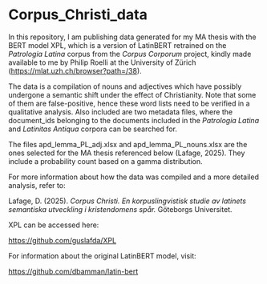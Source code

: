 # Corpus_Christi_data

In this repository, I am publishing data generated for my MA thesis with the BERT model XPL, which is a version of LatinBERT retrained on the *Patrologia Latina* corpus from the *Corpus Corporum* project,
kindly made available to me by Philip Roelli at the University of Zürich (https://mlat.uzh.ch/browser?path=/38).

The data is a compilation of nouns and adjectives which have possibly undergone a semantic shift under the effect of Christianity. Note that some of them are false-positive, hence these word lists need to be verified in a qualitative analysis.
Also included are two metadata files, where the document_ids belonging to the documents included in the *Patrologia Latina* and *Latinitas Antiqua* corpora can be searched for.

The files apd_lemma_PL_adj.xlsx and apd_lemma_PL_nouns.xlsx are the ones selected for the MA thesis referenced below (Lafage, 2025). They include a probability count based on a gamma distribution.

For more information about how the data was compiled and a more detailed analysis, refer to:

Lafage, D. (2025). *Corpus Christi. En korpuslingvistisk studie av latinets semantiska utveckling i kristendomens spår.* Göteborgs Universitet.

XPL can be accessed here:

https://github.com/guslafda/XPL

For information about the original LatinBERT model, visit:

https://github.com/dbamman/latin-bert
